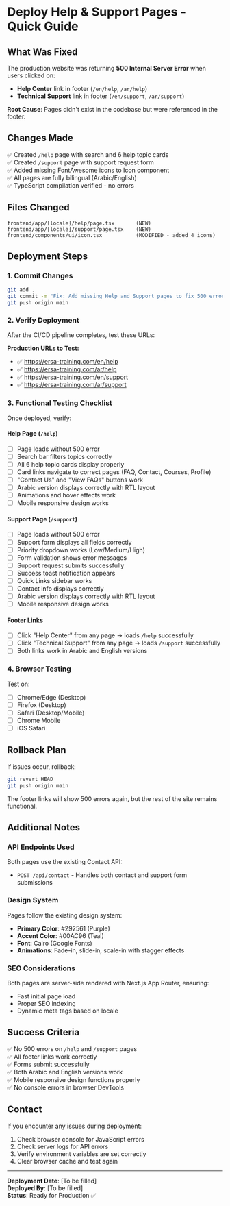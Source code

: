 # Deploy Help & Support Pages - Quick Guide

## What Was Fixed
The production website was returning **500 Internal Server Error** when users clicked on:
- **Help Center** link in footer (`/en/help`, `/ar/help`)
- **Technical Support** link in footer (`/en/support`, `/ar/support`)

**Root Cause**: Pages didn't exist in the codebase but were referenced in the footer.

## Changes Made
✅ Created `/help` page with search and 6 help topic cards  
✅ Created `/support` page with support request form  
✅ Added missing FontAwesome icons to Icon component  
✅ All pages are fully bilingual (Arabic/English)  
✅ TypeScript compilation verified - no errors  

## Files Changed
```
frontend/app/[locale]/help/page.tsx       (NEW)
frontend/app/[locale]/support/page.tsx    (NEW)
frontend/components/ui/icon.tsx           (MODIFIED - added 4 icons)
```

## Deployment Steps

### 1. Commit Changes
```bash
git add .
git commit -m "Fix: Add missing Help and Support pages to fix 500 errors"
git push origin main
```

### 2. Verify Deployment
After the CI/CD pipeline completes, test these URLs:

**Production URLs to Test:**
- ✅ https://ersa-training.com/en/help
- ✅ https://ersa-training.com/ar/help  
- ✅ https://ersa-training.com/en/support
- ✅ https://ersa-training.com/ar/support

### 3. Functional Testing Checklist
Once deployed, verify:

#### Help Page (`/help`)
- [ ] Page loads without 500 error
- [ ] Search bar filters topics correctly
- [ ] All 6 help topic cards display properly
- [ ] Card links navigate to correct pages (FAQ, Contact, Courses, Profile)
- [ ] "Contact Us" and "View FAQs" buttons work
- [ ] Arabic version displays correctly with RTL layout
- [ ] Animations and hover effects work
- [ ] Mobile responsive design works

#### Support Page (`/support`)
- [ ] Page loads without 500 error
- [ ] Support form displays all fields correctly
- [ ] Priority dropdown works (Low/Medium/High)
- [ ] Form validation shows error messages
- [ ] Support request submits successfully
- [ ] Success toast notification appears
- [ ] Quick Links sidebar works
- [ ] Contact info displays correctly
- [ ] Arabic version displays correctly with RTL layout
- [ ] Mobile responsive design works

#### Footer Links
- [ ] Click "Help Center" from any page → loads `/help` successfully
- [ ] Click "Technical Support" from any page → loads `/support` successfully
- [ ] Both links work in Arabic and English versions

### 4. Browser Testing
Test on:
- [ ] Chrome/Edge (Desktop)
- [ ] Firefox (Desktop)
- [ ] Safari (Desktop/Mobile)
- [ ] Chrome Mobile
- [ ] iOS Safari

## Rollback Plan
If issues occur, rollback:
```bash
git revert HEAD
git push origin main
```

The footer links will show 500 errors again, but the rest of the site remains functional.

## Additional Notes

### API Endpoints Used
Both pages use the existing Contact API:
- `POST /api/contact` - Handles both contact and support form submissions

### Design System
Pages follow the existing design system:
- **Primary Color**: #292561 (Purple)
- **Accent Color**: #00AC96 (Teal)
- **Font**: Cairo (Google Fonts)
- **Animations**: Fade-in, slide-in, scale-in with stagger effects

### SEO Considerations
Both pages are server-side rendered with Next.js App Router, ensuring:
- Fast initial page load
- Proper SEO indexing
- Dynamic meta tags based on locale

## Success Criteria
✅ No 500 errors on `/help` and `/support` pages  
✅ All footer links work correctly  
✅ Forms submit successfully  
✅ Both Arabic and English versions work  
✅ Mobile responsive design functions properly  
✅ No console errors in browser DevTools  

## Contact
If you encounter any issues during deployment:
1. Check browser console for JavaScript errors
2. Check server logs for API errors
3. Verify environment variables are set correctly
4. Clear browser cache and test again

---
**Deployment Date**: [To be filled]  
**Deployed By**: [To be filled]  
**Status**: Ready for Production ✅

